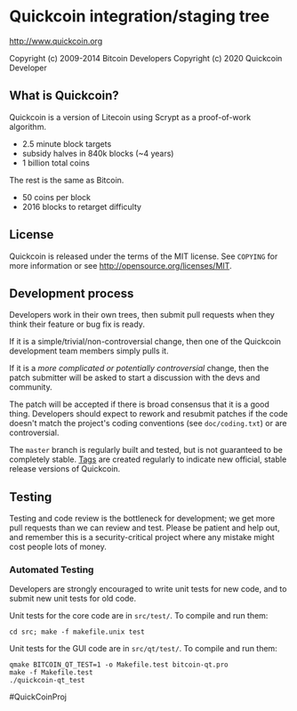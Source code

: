Quickcoin integration/staging tree
================================

http://www.quickcoin.org

Copyright (c) 2009-2014 Bitcoin Developers
Copyright (c) 2020 Quickcoin Developer

What is Quickcoin?
----------------

Quickcoin is a version of Litecoin using Scrypt as a proof-of-work algorithm.
 - 2.5 minute block targets
 - subsidy halves in 840k blocks (~4 years)
 - 1 billion total coins

The rest is the same as Bitcoin.
 - 50 coins per block
 - 2016 blocks to retarget difficulty

License
-------

Quickcoin is released under the terms of the MIT license. See `COPYING` for more
information or see http://opensource.org/licenses/MIT.

Development process
-------------------

Developers work in their own trees, then submit pull requests when they think
their feature or bug fix is ready.

If it is a simple/trivial/non-controversial change, then one of the Quickcoin
development team members simply pulls it.

If it is a *more complicated or potentially controversial* change, then the patch
submitter will be asked to start a discussion with the devs and community.

The patch will be accepted if there is broad consensus that it is a good thing.
Developers should expect to rework and resubmit patches if the code doesn't
match the project's coding conventions (see `doc/coding.txt`) or are
controversial.

The `master` branch is regularly built and tested, but is not guaranteed to be
completely stable. [Tags](https://github.com/quickcoin-project/quickcoin/tags) are created
regularly to indicate new official, stable release versions of Quickcoin.

Testing
-------

Testing and code review is the bottleneck for development; we get more pull
requests than we can review and test. Please be patient and help out, and
remember this is a security-critical project where any mistake might cost people
lots of money.

### Automated Testing

Developers are strongly encouraged to write unit tests for new code, and to
submit new unit tests for old code.

Unit tests for the core code are in `src/test/`. To compile and run them:

    cd src; make -f makefile.unix test

Unit tests for the GUI code are in `src/qt/test/`. To compile and run them:

    qmake BITCOIN_QT_TEST=1 -o Makefile.test bitcoin-qt.pro
    make -f Makefile.test
    ./quickcoin-qt_test

#QuickCoinProj
